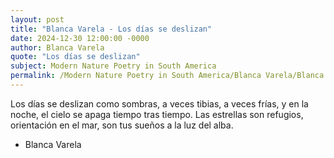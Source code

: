 ```yaml
---
layout: post
title: "Blanca Varela - Los días se deslizan"
date: 2024-12-30 12:00:00 -0000
author: Blanca Varela
quote: "Los días se deslizan"
subject: Modern Nature Poetry in South America
permalink: /Modern Nature Poetry in South America/Blanca Varela/Blanca Varela - Los días se deslizan
---
```


Los días se deslizan
como sombras,
a veces tibias,
a veces frías,
y en la noche,
el cielo se apaga
tiempo tras tiempo.
Las estrellas son refugios,
orientación en el mar,
son tus sueños
a la luz del alba.

- Blanca Varela
